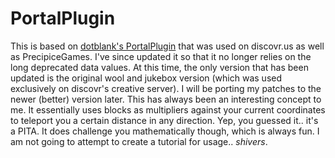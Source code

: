 # PortalPlugin

This is based on [dotblank's PortalPlugin](https://github.com/dotblank/PortalMod) that was used on discovr.us as well as PrecipiceGames. I've since updated it so that it no longer relies on the long deprecated data values. At this time, the only version that has been updated is the original wool and jukebox version (which was used exclusively on discovr's creative server). I will be porting my patches to the newer (better) version later. This has always been an interesting concept to me. It essentially uses blocks as multipliers against your current coordinates to teleport you a certain distance in any direction. Yep, you guessed it.. it's a PITA. It does challenge you mathematically though, which is always fun. I am not going to attempt to create a tutorial for usage.. *shivers*.
